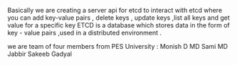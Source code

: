 Basically we are creating a server api for etcd to interact with etcd where you can add key-value pairs , delete keys , update keys ,list all keys and get value for a specific key
ETCD is a database which stores data in the form of  key - value pairs ,used in  a distributed environment . 



we are team of four members from PES University :
Monish D
MD Sami
MD Jabbir
Sakeeb Gadyal
